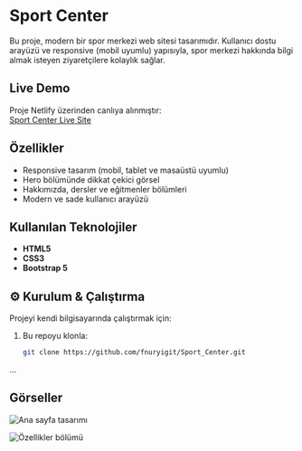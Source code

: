 # Sport Center

Bu proje, modern bir spor merkezi web sitesi tasarımıdır. Kullanıcı dostu arayüzü ve responsive (mobil uyumlu) yapısıyla, spor merkezi hakkında bilgi almak isteyen ziyaretçilere kolaylık sağlar.

##  Live Demo
Proje Netlify üzerinden canlıya alınmıştır:  
 [Sport Center Live Site](https://effortless-treacle-744169.netlify.app)

##  Özellikler
- Responsive tasarım (mobil, tablet ve masaüstü uyumlu)  
- Hero bölümünde dikkat çekici görsel  
- Hakkımızda, dersler ve eğitmenler bölümleri  
- Modern ve sade kullanıcı arayüzü  

##  Kullanılan Teknolojiler
- **HTML5**  
- **CSS3**  
- **Bootstrap 5**  

## ⚙ Kurulum & Çalıştırma
Projeyi kendi bilgisayarında çalıştırmak için:  

1. Bu repoyu klonla:  
   ```bash
   git clone https://github.com/fnuryigit/Sport_Center.git

...

## Görseller

![Ana sayfa tasarımı](images2/1.png)

![Özellikler bölümü](images2/2.png)





